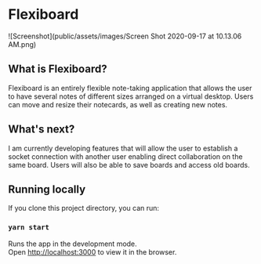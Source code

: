 # Flexiboard
![Screenshot](public/assets/images/Screen Shot 2020-09-17 at 10.13.06 AM.png)

## What is Flexiboard?

Flexiboard is an entirely flexible note-taking application that allows the user to have several notes of different sizes arranged on a virtual desktop. Users can move and resize their notecards, as well as creating new notes.

## What's next?

I am currently developing features that will allow the user to establish a socket connection with another user enabling direct collaboration on the same board. Users will also be able to save boards and access old boards.

## Running locally

If you clone this project directory, you can run:

### `yarn start`

Runs the app in the development mode.<br />
Open [http://localhost:3000](http://localhost:3000) to view it in the browser.
